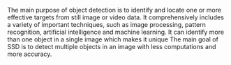 The main purpose of object detection is to identify and locate one or more effective targets from still image or video data. 
It comprehensively includes a variety of important techniques, such as image processing, pattern recognition, artificial intelligence and machine learning.
It can identify more than one object in a single image which makes it unique
The main goal of SSD is to detect multiple objects in an image with less computations and more accuracy.
